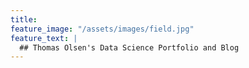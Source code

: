 ```yaml
---
title: 
feature_image: "/assets/images/field.jpg"
feature_text: |
  ## Thomas Olsen's Data Science Portfolio and Blog
---
```



